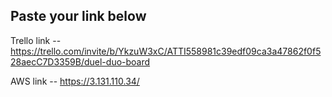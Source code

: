 ## Paste your link below

Trello link -- https://trello.com/invite/b/YkzuW3xC/ATTI558981c39edf09ca3a47862f0f528aecC7D3359B/duel-duo-board

AWS link -- https://3.131.110.34/

